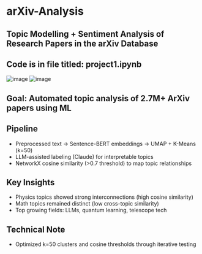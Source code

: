 # arXiv-Analysis
## Topic Modelling + Sentiment Analysis of Research Papers in the arXiv Database
## Code is in file titled: project1.ipynb

![image](https://github.com/user-attachments/assets/c6e1d10f-c130-4d68-974c-86da6b160d06)
![image](https://github.com/user-attachments/assets/ceacc625-7072-42ac-ae05-1401f664a0b1)

## Goal: Automated topic analysis of 2.7M+ ArXiv papers using ML

## Pipeline
- Preprocessed text → Sentence-BERT embeddings → UMAP + K-Means (k=50)
- LLM-assisted labeling (Claude) for interpretable topics
- NetworkX cosine similarity (>0.7 threshold) to map topic relationships

## Key Insights
- Physics topics showed strong interconnections (high cosine similarity)
- Math topics remained distinct (low cross-topic similarity)
- Top growing fields: LLMs, quantum learning, telescope tech

## Technical Note
- Optimized k=50 clusters and cosine thresholds through iterative testing

